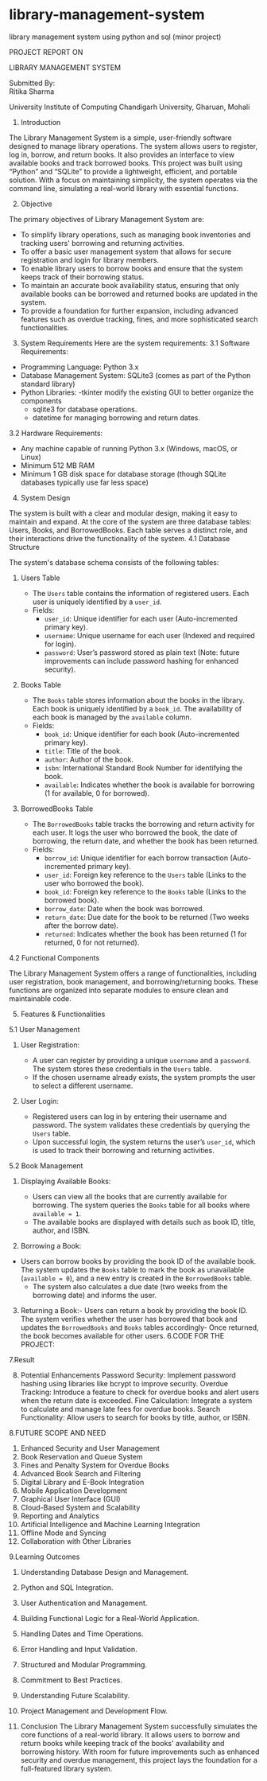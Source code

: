 # library-management-system
library management system using python and sql (minor project)

PROJECT REPORT
ON

LIBRARY MANAGEMENT SYSTEM


Submitted By:	
 Ritika Sharma	


University Institute of Computing Chandigarh University, Gharuan, Mohali


 1. Introduction

The Library Management System is a simple, user-friendly software designed to manage library operations. The system allows users to register, log in, borrow, and return books. It also provides an interface to view available books and track borrowed books. This project was built using “Python” and “SQLite” to provide a lightweight, efficient, and portable solution. With a focus on maintaining simplicity, the system operates via the command line, simulating a real-world library with essential functions.

 2. Objective

The primary objectives of  Library Management System are:
- To simplify library operations, such as managing book inventories and tracking users' borrowing and returning activities.
- To offer a basic user management system that allows for secure registration and login for library members.
- To enable library users to borrow books and ensure that the system keeps track of their borrowing status.
- To maintain an accurate book availability status, ensuring that only available books can be borrowed and returned books are updated in the system.
- To provide a foundation for further expansion, including advanced features such as overdue tracking, fines, and more sophisticated search functionalities.

 3. System Requirements
Here are the system requirements:
3.1 Software Requirements:
- Programming Language: Python 3.x
- Database Management System: SQLite3 (comes as part of the Python standard library)
- Python Libraries: 
  -tkinter modify the existing GUI to better organize the components
  - sqlite3 for database operations.
  - datetime for managing borrowing and return dates.

3.2 Hardware Requirements:
- Any machine capable of running Python 3.x (Windows, macOS, or Linux)
- Minimum 512 MB RAM
- Minimum 1 GB disk space for database storage (though SQLite databases typically use far less space)


 4. System Design

The system is built with a clear and modular design, making it easy to maintain and expand. At the core of the system are three database tables: Users, Books, and BorrowedBooks. Each table serves a distinct role, and their interactions drive the functionality of the system.
4.1 Database Structure

The system's database schema consists of the following tables:

1. Users Table
   - The `Users` table contains the information of registered users. Each user is uniquely identified by a `user_id`. 
   - Fields:
     - `user_id`: Unique identifier for each user (Auto-incremented primary key).
     - `username`: Unique username for each user (Indexed and required for login).
     - `password`: User’s password stored as plain text (Note: future improvements can include password hashing for enhanced security).

2. Books Table
   - The `Books` table stores information about the books in the library. Each book is uniquely identified by a `book_id`. The availability of each book is managed by the `available` column.
   - Fields:
     - `book_id`: Unique identifier for each book (Auto-incremented primary key).
     - `title`: Title of the book.
     - `author`: Author of the book.
     - `isbn`: International Standard Book Number for identifying the book.
     - `available`: Indicates whether the book is available for borrowing (1 for available, 0 for borrowed).

3. BorrowedBooks Table
   - The `BorrowedBooks` table tracks the borrowing and return activity for each user. It logs the user who borrowed the book, the date of borrowing, the return date, and whether the book has been returned.
   - Fields:
     - `borrow_id`: Unique identifier for each borrow transaction (Auto-incremented primary key).
     - `user_id`: Foreign key reference to the `Users` table (Links to the user who borrowed the book).
     - `book_id`: Foreign key reference to the `Books` table (Links to the borrowed book).
     - `borrow_date`: Date when the book was borrowed.
     - `return_date`: Due date for the book to be returned (Two weeks after the borrow date).
     - `returned`: Indicates whether the book has been returned (1 for returned, 0 for not returned).

4.2 Functional Components

The Library Management System offers a range of functionalities, including user registration, book management, and borrowing/returning books. These functions are organized into separate modules to ensure clean and maintainable code.

5. Features & Functionalities

5.1 User Management

1. User Registration:
   - A user can register by providing a unique `username` and a `password`. The system stores these credentials in the `Users` table.
   - If the chosen username already exists, the system prompts the user to select a different username.
  
2. User Login:
   - Registered users can log in by entering their username and password. The system validates these credentials by querying the `Users` table.
   - Upon successful login, the system returns the user’s `user_id`, which is used to track their borrowing and returning activities.

5.2 Book Management
1. Displaying Available Books:
   - Users can view all the books that are currently available for borrowing. The system queries the `Books` table for all books where `available = 1`.
   - The available books are displayed with details such as book ID, title, author, and ISBN.

2. Borrowing a Book:
 - Users can borrow books by providing the book ID of the available book. The system updates the `Books` table to mark the book as unavailable (`available = 0`), and a new entry is created in the `BorrowedBooks` table.
   - The system also calculates a due date (two weeks from the borrowing date) and informs the user.

3. Returning a Book:-
 Users can return a book by providing the book ID. The system verifies whether the user has borrowed that book and updates the `BorrowedBooks` and `Books` tables accordingly- Once returned, the book becomes available for other users.
6.CODE FOR THE PROJECT:

 7.Result

8. Potential Enhancements
Password Security: Implement password hashing using libraries like bcrypt to improve security.
Overdue Tracking: Introduce a feature to check for overdue books and alert users when the return date is exceeded.
Fine Calculation: Integrate a system to calculate and manage late fees for overdue books.
Search Functionality: Allow users to search for books by title, author, or ISBN.

8.FUTURE SCOPE AND NEED
1. Enhanced Security and User Management
2. Book Reservation and Queue System
3. Fines and Penalty System for Overdue Books
4. Advanced Book Search and Filtering
5. Digital Library and E-Book Integration
6. Mobile Application Development
7. Graphical User Interface (GUI)
8. Cloud-Based System and Scalability
9. Reporting and Analytics
10. Artificial Intelligence and Machine Learning Integration
11. Offline Mode and Syncing
12. Collaboration with Other Libraries

9.Learning Outcomes
1.	Understanding Database Design and Management.
2.	Python and SQL Integration.
3.	User Authentication and Management.
4.	Building Functional Logic for a Real-World Application.
5.	Handling Dates and Time Operations.
6.	Error Handling and Input Validation.
7.	Structured and Modular Programming.
8.	Commitment to Best Practices.
9.	Understanding Future Scalability.
10.	Project Management and Development Flow.

10. Conclusion
The Library Management System successfully simulates the core functions of a real-world library. It allows users to borrow and return books while keeping track of the books' availability and borrowing history. With room for future improvements such as enhanced security and overdue management, this project lays the foundation for a full-featured library system.
